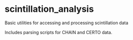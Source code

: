 # scintillation_analysis
Basic utilities for accessing and processing scintillation data

Includes parsing scripts for CHAIN and CERTO data.
